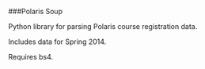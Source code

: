 ###Polaris Soup

Python library for parsing Polaris course registration data.

Includes data for Spring 2014.

Requires bs4.

